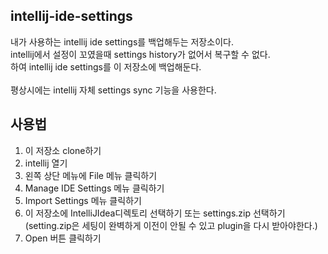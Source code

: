 ## intellij-ide-settings

내가 사용하는 intellij ide settings를 백업해두는 저장소이다. </br>
intellij에서 설정이 꼬였을때 settings history가 없어서 복구할 수 없다. </br>
하여 intellij ide settings를 이 저장소에 백업해둔다. </br>
</br>
평상시에는 intellij 자체 settings sync 기능을 사용한다. 

## 사용법

1. 이 저장소 clone하기
1. intellij 열기
1. 왼쪽 상단 메뉴에 File 메뉴 클릭하기
1. Manage IDE Settings 메뉴 클릭하기
1. Import Settings 메뉴 클릭하기
1. 이 저장소에 IntelliJIdea디렉토리 선택하기 또는 settings.zip 선택하기 (setting.zip은 세팅이 완벽하게 이전이 안될 수 있고 plugin을 다시 받아야한다.)
1. Open 버튼 클릭하기


